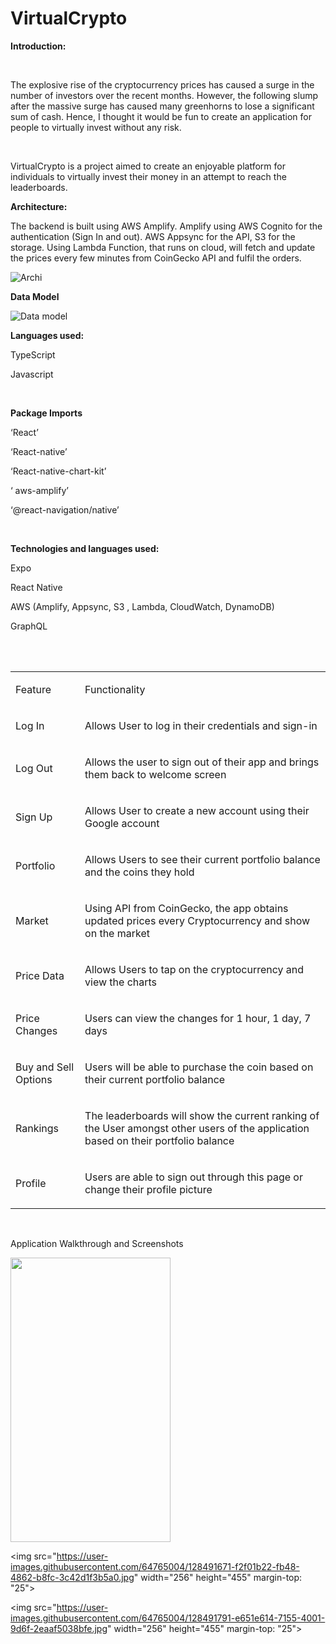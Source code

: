 # VirtualCrypto
<p><strong>Introduction:</strong></p>
<p>&nbsp;</p>
<p><span style="font-weight: 400;">The explosive rise of the cryptocurrency prices has caused a surge in the number of investors over the recent months. However, the following slump after the massive surge has caused many greenhorns to lose a significant sum of cash. Hence, I thought it would be fun to create an application for people to virtually invest without any risk.&nbsp;</span></p>
<p>&nbsp;</p>
<p><span style="font-weight: 400;">VirtualCrypto is a project aimed to create an enjoyable platform for individuals to virtually invest their money in an attempt to reach the leaderboards.</span></p>

<p><strong>Architecture:</strong></p>
<p><span style="font-weight: 400;">The backend is built using AWS Amplify. Amplify using AWS Cognito for the authentication (Sign In and out). AWS Appsync for the API, S3 for the storage. Using Lambda Function, that runs on cloud, will fetch and update the prices every few minutes from CoinGecko API and fulfil the orders.
  
  
![Archi](https://user-images.githubusercontent.com/64765004/128236895-acbf4e28-1997-476c-847f-8c071664b132.png)


<p><strong>Data Model</strong></p>
  
![Data model](https://user-images.githubusercontent.com/64765004/128237598-91f2e95e-890b-463c-96ea-2c92e2260d67.png)



<p><strong>Languages used:</strong></p>
<p><span style="font-weight: 400;">TypeScript</span></p>
<p><span style="font-weight: 400;">Javascript</span></p>
<p>&nbsp;</p>
<p><strong>Package Imports</strong></p>
<p><span style="font-weight: 400;">&lsquo;React&rsquo;</span></p>
<p><span style="font-weight: 400;">&lsquo;React-native&rsquo;</span></p>
<p><span style="font-weight: 400;">&lsquo;React-native-chart-kit&rsquo;</span></p>
<p><span style="font-weight: 400;">&lsquo; aws-amplify&rsquo;</span></p>
<p><span style="font-weight: 400;">&lsquo;@react-navigation/native&rsquo;</span></p>
<p>&nbsp;</p>
<p><strong>Technologies and languages used:</strong></p>
<p><span style="font-weight: 400;">Expo&nbsp;</span></p>
<p><span style="font-weight: 400;">React Native</span></p>
<p><span style="font-weight: 400;">AWS (Amplify, Appsync, S3 , Lambda, CloudWatch, DynamoDB)</span></p>
<p><span style="font-weight: 400;">GraphQL</span></p>
<p><br /><br /></p>
<table>
<tbody>
<tr>
<td>
<p><span style="font-weight: 400;">Feature</span></p>
</td>
<td>
<p><span style="font-weight: 400;">Functionality</span></p>
</td>
</tr>
<tr>
<td>
<p><span style="font-weight: 400;">Log In</span></p>
</td>
<td>
<p><span style="font-weight: 400;">Allows User to log in their credentials and sign-in</span></p>
</td>
</tr>
<tr>
<td>
<p><span style="font-weight: 400;">Log Out</span></p>
</td>
<td>
<p><span style="font-weight: 400;">Allows the user to sign out of their app and brings them back to welcome screen</span></p>
</td>
</tr>
<tr>
<td>
<p><span style="font-weight: 400;">Sign Up</span></p>
</td>
<td>
<p><span style="font-weight: 400;">Allows User to create a new account using their Google account</span></p>
</td>
</tr>
<tr>
<td>
<p><span style="font-weight: 400;">Portfolio</span></p>
</td>
<td>
<p><span style="font-weight: 400;">Allows Users to see their current portfolio balance and the coins they hold</span></p>
</td>
</tr>
<tr>
<td>
<p><span style="font-weight: 400;">Market</span></p>
</td>
<td>
<p><span style="font-weight: 400;">Using API from CoinGecko, the app obtains updated prices every Cryptocurrency and show on the market</span></p>
</td>
</tr>
<tr>
<td>
<p><span style="font-weight: 400;">Price Data</span></p>
</td>
<td>
<p><span style="font-weight: 400;">Allows Users to tap on the cryptocurrency and view the charts</span></p>
</td>
</tr>
<tr>
<td>
<p><span style="font-weight: 400;">Price Changes</span></p>
</td>
<td>
<p><span style="font-weight: 400;">Users can view the changes for 1 hour, 1 day, 7 days</span></p>
</td>
</tr>
<tr>
<td>
<p><span style="font-weight: 400;">Buy and Sell Options</span></p>
</td>
<td>
<p><span style="font-weight: 400;">Users will be able to purchase the coin based on their current portfolio balance</span></p>
</td>
</tr>
<tr>
<td>
<p><span style="font-weight: 400;">Rankings</span></p>
</td>
<td>
<p><span style="font-weight: 400;">The leaderboards will show the current ranking of the User amongst other users of the application based on their portfolio balance</span></p>
</td>
</tr>
<tr>
<td>
<p><span style="font-weight: 400;">Profile</span></p>
</td>
<td>
<p><span style="font-weight: 400;">Users are able to sign out through this page or change their profile picture</span></p>
</td>
</tr>
</tbody>
</table>
<p>&nbsp;</p>

  
<p>Application Walkthrough and Screenshots</p>
<p align="center">
  </p><img src="https://user-images.githubusercontent.com/64765004/128239553-ea4d6894-d941-4eeb-a0ce-6410fdd31555.jpg" width="256" height="455">
  
  <img src="https://user-images.githubusercontent.com/64765004/128491671-f2f01b22-fb48-4862-b8fc-3c42d1f3b5a0.jpg" width="256" height="455" margin-top: "25">
  
  <img src="https://user-images.githubusercontent.com/64765004/128491791-e651e614-7155-4001-9d6f-2eaaf5038bfe.jpg" width="256" height="455" margin-top: "25">


